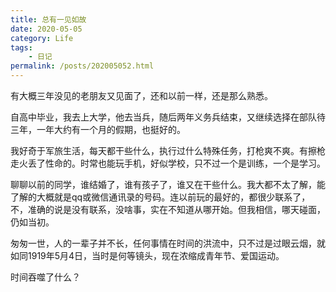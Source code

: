 ```yaml
---
title: 总有一见如故
date: 2020-05-05
category: Life
tags:
    - 日记
permalink: /posts/202005052.html
---
```


有大概三年没见的老朋友又见面了，还和以前一样，还是那么熟悉。

自高中毕业，我去上大学，他去当兵，随后两年义务兵结束，又继续选择在部队待三年，一年大约有一个月的假期，也挺好的。

我好奇于军旅生活，每天都干些什么，执行过什么特殊任务，打枪爽不爽。有擦枪走火丢了性命的。时常也能玩手机，好似学校，只不过一个是训练，一个是学习。

聊聊以前的同学，谁结婚了，谁有孩子了，谁又在干些什么。我大都不太了解，能了解的大概就是qq或微信通讯录的号码。连以前玩的最好的，都很少联系了，不，准确的说是没有联系，没啥事，实在不知道从哪开始。但我相信，哪天碰面，仍如当初。

匆匆一世，人的一辈子并不长，任何事情在时间的洪流中，只不过是过眼云烟，就如同1919年5月4日，当时是何等镜头，现在浓缩成青年节、爱国运动。

时间吞噬了什么？